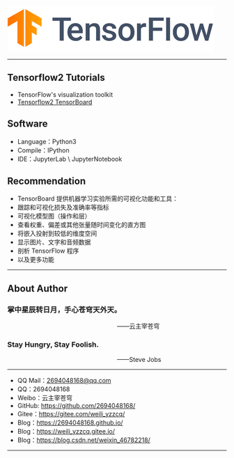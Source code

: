 ![TensorFlow2](./logo.png)

--------------------------------------------------------------------------------

## Tensorflow2 Tutorials
- TensorFlow's visualization toolkit
- [Tensorflow2 TensorBoard](https://tensorflow.google.cn/tensorboard)


## Software
- Language：Python3
- Compile：IPython
- IDE：JupyterLab \ JupyterNotebook

## Recommendation
- TensorBoard 提供机器学习实验所需的可视化功能和工具：
- 跟踪和可视化损失及准确率等指标
- 可视化模型图（操作和层）
- 查看权重、偏差或其他张量随时间变化的直方图
- 将嵌入投射到较低的维度空间
- 显示图片、文字和音频数据
- 剖析 TensorFlow 程序
- 以及更多功能

---------------------------------

## About Author

### 掌中星辰转日月，手心苍穹天外天。
&emsp;&emsp;&emsp;&emsp;&emsp;&emsp;&emsp;&emsp;&emsp;&emsp;&emsp;&emsp;&emsp;&emsp;&emsp;&emsp;&emsp;&emsp;——云主宰苍穹

### Stay Hungry, Stay Foolish.
&emsp;&emsp;&emsp;&emsp;&emsp;&emsp;&emsp;&emsp;&emsp;&emsp;&emsp;&emsp;&emsp;&emsp;&emsp;&emsp;&emsp;&emsp;——Steve Jobs

--------------------------------------------

- QQ Mail：2694048168@qq.com
- QQ：2694048168
- Weibo：云主宰苍穹
- GitHub: https://github.com/2694048168/
- Gitee：https://gitee.com/weili_yzzcq/
- Blog：https://2694048168.github.io/
- Blog：https://weili_yzzcq.gitee.io/ 
- Blog：https://blog.csdn.net/weixin_46782218/

-----------------------------------------------